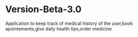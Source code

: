 # Version-Beta-3.0
Application to keep track of medical history of the user,book apointements,give daily health tips,order medicine

